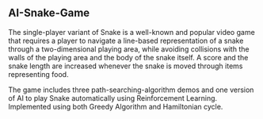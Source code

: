 ## AI-Snake-Game
The single-player variant of Snake is a well-known and popular video game that requires a player to navigate a line-based representation of a snake through a two-dimensional playing area, while avoiding collisions with the walls of the playing area and the body of the snake itself.
A score and the snake length are increased whenever the snake is moved through items representing food.



The game includes three path-searching-algorithm demos and one version of AI to play Snake automatically using Reinforcement Learning.
Implemented using both Greedy Algorithm and Hamiltonian cycle.



